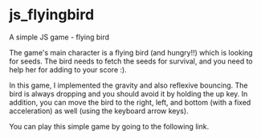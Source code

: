 # js_flyingbird
A simple JS game - flying bird

The game's main character is a flying bird (and hungry!!) which is looking for seeds. The bird needs to fetch the seeds for survival, and you need to help her for adding to your score :).

In this game, I implemented the gravity and also reflexive bouncing. The bird is always dropping and you should avoid it by holding the up key. In addition, you can move the bird to the right, left, and bottom (with a fixed acceleration) as well (using the keyboard arrow keys).

You can play this simple game by going to the following link.